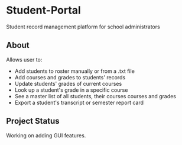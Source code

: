 # Student-Portal
Student record management platform for school administrators

## About
Allows user to:
- Add students to roster manually or from a .txt file
- Add courses and grades to students' records
- Update students' grades of current courses
- Look up a student's grade in a specific course 
- See a master list of all students, their courses courses and grades
- Export a student's transcript or semester report card

## Project Status
Working on adding GUI features.
